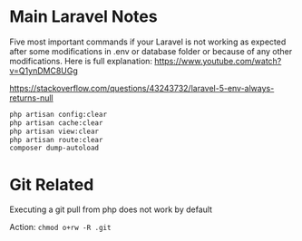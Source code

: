 # Main Laravel Notes

Five most important commands if your Laravel is not working as expected after some modifications in .env or 
database folder or because of any other modifications. Here is full explanation:
https://www.youtube.com/watch?v=Q1ynDMC8UGg

https://stackoverflow.com/questions/43243732/laravel-5-env-always-returns-null

```bash
php artisan config:clear
php artisan cache:clear
php artisan view:clear
php artisan route:clear
composer dump-autoload
```

# Git Related

Executing a git pull from php does not work by default 
 
Action: `chmod o+rw -R .git`
